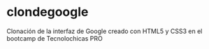 # clondegoogle
Clonación de la interfaz de Google creado con HTML5 y CSS3 en el bootcamp de Tecnolochicas PRO
